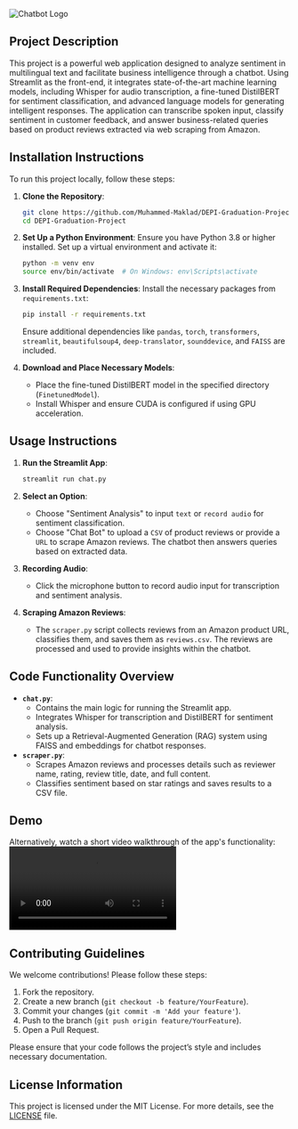 ![Chatbot Logo](https://github.com/user-attachments/assets/ea8f09f9-7a93-4aab-b74b-61d846971cbe)

## Project Description
This project is a powerful web application designed to analyze sentiment in multilingual text and facilitate business intelligence through a chatbot. Using Streamlit as the front-end, it integrates state-of-the-art machine learning models, including Whisper for audio transcription, a fine-tuned DistilBERT for sentiment classification, and advanced language models for generating intelligent responses. The application can transcribe spoken input, classify sentiment in customer feedback, and answer business-related queries based on product reviews extracted via web scraping from Amazon.

## Installation Instructions
To run this project locally, follow these steps:

1. **Clone the Repository**:
   ```bash
   git clone https://github.com/Muhammed-Maklad/DEPI-Graduation-Project
   cd DEPI-Graduation-Project
   ```

2. **Set Up a Python Environment**:
   Ensure you have Python 3.8 or higher installed. Set up a virtual environment and activate it:
   ```bash
   python -m venv env
   source env/bin/activate  # On Windows: env\Scripts\activate
   ```

3. **Install Required Dependencies**:
   Install the necessary packages from `requirements.txt`:
   ```bash
   pip install -r requirements.txt
   ```

   Ensure additional dependencies like `pandas`, `torch`, `transformers`, `streamlit`, `beautifulsoup4`, `deep-translator`, `sounddevice`, and `FAISS` are included.

4. **Download and Place Necessary Models**:
   - Place the fine-tuned DistilBERT model in the specified directory (`FinetunedModel`).
   - Install Whisper and ensure CUDA is configured if using GPU acceleration.

## Usage Instructions
1. **Run the Streamlit App**:
   ```bash
   streamlit run chat.py
   ```

2. **Select an Option**:
   - Choose "Sentiment Analysis" to input `text` or `record audio` for sentiment classification.
   - Choose "Chat Bot" to upload a `CSV` of product reviews or provide a `URL` to scrape Amazon reviews. The chatbot then answers queries based on extracted data.

3. **Recording Audio**:
   - Click the microphone button to record audio input for transcription and sentiment analysis.

4. **Scraping Amazon Reviews**:
   - The `scraper.py` script collects reviews from an Amazon product URL, classifies them, and saves them as `reviews.csv`. The reviews are processed and used to provide insights within the chatbot.

## Code Functionality Overview
- **`chat.py`**:
   - Contains the main logic for running the Streamlit app.
   - Integrates Whisper for transcription and DistilBERT for sentiment analysis.
   - Sets up a Retrieval-Augmented Generation (RAG) system using FAISS and embeddings for chatbot responses.
- **`scraper.py`**:
   - Scrapes Amazon reviews and processes details such as reviewer name, rating, review title, date, and full content.
   - Classifies sentiment based on star ratings and saves results to a CSV file.
 
## Demo
Alternatively, watch a short video walkthrough of the app's functionality:
<video controls>
  <source src="https://github.com/user-attachments/assets/264e4a43-4d19-4de1-b379-a903ab7cc896" type="video/mp4">
  Your browser does not support the video tag.
</video>




## Contributing Guidelines
We welcome contributions! Please follow these steps:
1. Fork the repository.
2. Create a new branch (`git checkout -b feature/YourFeature`).
3. Commit your changes (`git commit -m 'Add your feature'`).
4. Push to the branch (`git push origin feature/YourFeature`).
5. Open a Pull Request.

Please ensure that your code follows the project’s style and includes necessary documentation.

## License Information
This project is licensed under the MIT License. For more details, see the [LICENSE](LICENSE) file.
